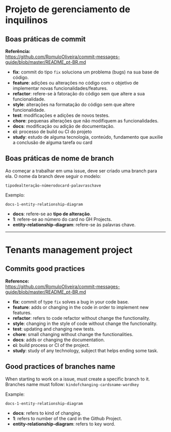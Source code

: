 # Projeto de gerenciamento de inquilinos

## Boas práticas de commit

**Referência:** 
<br> https://github.com/RomuloOliveira/commit-messages-guide/blob/master/README_pt-BR.md

- **fix**: commit do tipo `fix` soluciona um problema (bugs) na sua base de código.
- **feature**: adições ou alterações no código com o objetivo de implementar novas funcionalidades/features.
- **refactor**: refere-se à fatoração do código sem que altere a sua funcionalidade.
- **style**: alterações na formatação do código sem que altere funcionalidade.
- **test**: modificações e adições de novos testes.
- **chore**: pequenas alterações que não modifiquem as funcionalidades.
- **docs**: modificação ou adição de documentação.
- **ci**: processo de build ou CI do projeto
- **study**: estudo de alguma tecnologia, conteúdo, fundamento que auxilie a conclusão de alguma tarefa ou card

## Boas práticas de nome de branch

Ao começar a trabalhar em uma issue, deve ser criado uma branch para ela. O nome da branch deve seguir o modelo:

`tipodealteração-númerodocard-palavraschave`

Exemplo:

`docs-1-entity-relationship-diagram`

- **docs**: refere-se ao **tipo de alteração**.
- **1**: refere-se ao número do card no GH Projects.
- **entity-relationship-diagram**: refere-se às palavras chave.

---

# Tenants management project

## Commits good practices

**Reference:** <br> https://github.com/RomuloOliveira/commit-messages-guide/blob/master/README_pt-BR.md

- **fix**: commit of type `fix` solves a bug in your code base.
- **feature**: adds or changing in the code in order to implement new features.
- **refactor**: refers to code refactor without change the functionality.
- **style**: changing in the style of code without change the functionality.
- **test**: updating and changing new tests.
- **chore**: small changing without change the functionalities.
- **docs**: adds or changing the documentation.
- **ci**: build process or CI of the project.
- **study**: study of any technology, subject that helps ending some task.

## Good practices of branches name

When starting to work on a issue, must create a specific branch to it. Branches name must follow:
`kindofchanging-cardsname-wordkey`

Example:

`docs-1-entity-relationship-diagram`

- **docs**: refers to kind of changing.
- **1**: refers to number of the card in the Github Project.
- **entity-relationship-diagram**: refers to key word.